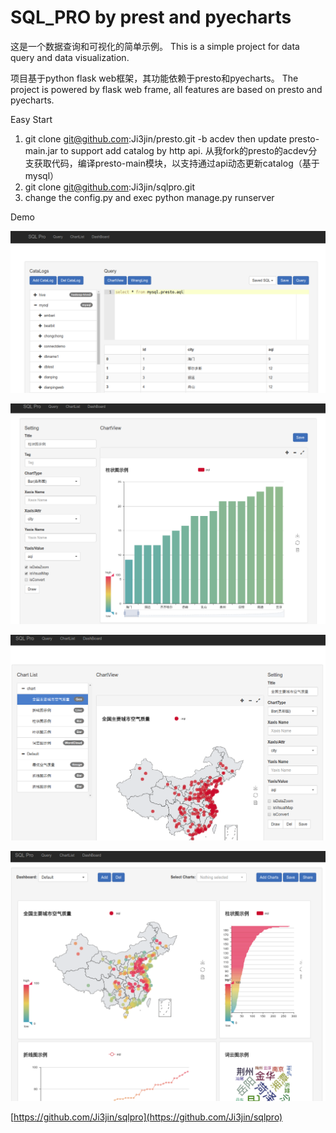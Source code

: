 # SQL_PRO by prest and pyecharts

这是一个数据查询和可视化的简单示例。
This is a simple project for data query and data visualization.

项目基于python flask web框架，其功能依赖于presto和pyecharts。
The project is powered by flask web frame, all features are based on presto and pyecharts.

Easy Start

1. git clone git@github.com:Ji3jin/presto.git -b acdev  then update presto-main.jar to support add catalog by http api.
从我fork的presto的acdev分支获取代码，编译presto-main模块，以支持通过api动态更新catalog（基于mysql）
2. git clone git@github.com:Ji3jin/sqlpro.git
3. change the config.py and exec python manage.py runserver

Demo

![query data](demo/home.png)

![add chart](demo/chart.png)

![chart list](demo/chartlist.png)

![dashboard](demo/dashboard.png)

[https://github.com/Ji3jin/sqlpro](https://github.com/Ji3jin/sqlpro)